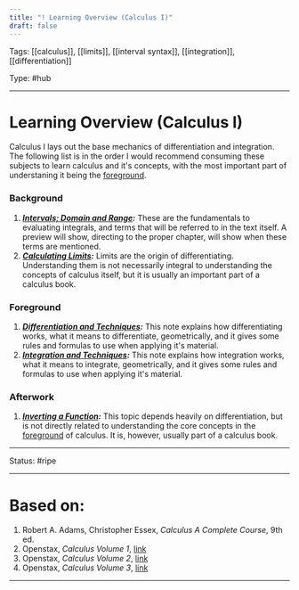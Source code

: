 ```yaml
---
title: "! Learning Overview (Calculus I)"
draft: false
---
```

Tags: [[calculus]], [[limits]], [[interval syntax]], [[integration]], [[differentiation]]

Type: #hub

---
# Learning Overview (Calculus I)
Calculus I lays out the base mechanics of differentiation and integration. The following list is in the order I would recommend consuming these subjects to learn calculus and it's concepts, with the most important part of understaning it being the [foreground](#foreground).
### Background
1. ___[Intervals; Domain and Range](Intervals;%20Domain%20and%20Range.md):___ These are the fundamentals to evaluating integrals, and terms that will be referred to in the text itself. A preview will show, directing to the proper chapter, will show when these terms are mentioned.
2. ___[Calculating Limits](Calculating%20Limits.md):___ Limits are the origin of differentiating. Understanding them is not necessarily integral to understanding the concepts of calculus itself, but it is usually an important part of a calculus book.
### Foreground
1. ___[Differentiation and Techniques](Differentiation%20and%20Techniques.md):___ This note explains how differentiating works, what it means to differentiate, geometrically, and it gives some rules and formulas to use when applying it's material.
2. ___[Integration and Techniques](Integration%20and%20Techniques.md):___ This note explains how integration works, what it means to integrate, geometrically, and it gives some rules and formulas to use when applying it's material.
### Afterwork
1. ___[Inverting a Function](Inverting%20a%20Function.md):___ This topic depends heavily on differentiation, but is not directly related to understanding the core concepts in the [foreground](#foreground) of calculus. It is, however, usually part of a calculus book.

---
Status: #ripe 

---
# Based on:
1. Robert A. Adams, Christopher Essex, _Calculus A Complete Course_, 9th ed.
2. Openstax, _Calculus Volume 1_, [link](https://openstax.org/details/books/calculus-volume-1)
3. Openstax, _Calculus Volume 2_, [link](https://openstax.org/details/books/calculus-volume-2)
4. Openstax, _Calculus Volume 3_, [link](https://openstax.org/details/books/calculus-volume-3)







---
